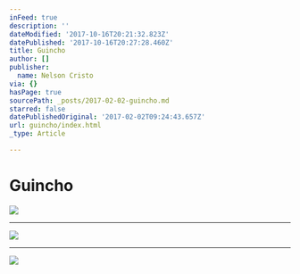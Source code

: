 ```yaml
---
inFeed: true
description: ''
dateModified: '2017-10-16T20:21:32.823Z'
datePublished: '2017-10-16T20:27:28.460Z'
title: Guincho
author: []
publisher:
  name: Nelson Cristo
via: {}
hasPage: true
sourcePath: _posts/2017-02-02-guincho.md
starred: false
datePublishedOriginal: '2017-02-02T09:24:43.657Z'
url: guincho/index.html
_type: Article

---
```

# Guincho
![](https://the-grid-user-content.s3-us-west-2.amazonaws.com/9139878e-e8fd-4863-b019-f976660e43e5.jpg)

---

![](https://the-grid-user-content.s3-us-west-2.amazonaws.com/32ee696f-311a-446d-a7e2-e5b2170a611c.jpg)

---

![](https://imgflo.herokuapp.com/graph/2b2431f8e7ba7b0/6ab65260671451dd5f2e72729400f67f/croprotate.jpg?cropheight=2586&cropwidth=3871&degrees=0&input=https%3A%2F%2Fthe-grid-user-content.s3-us-west-2.amazonaws.com%2Fe69171cd-6b01-484d-99a4-a39f2380c625.jpg&x=0&y=0)